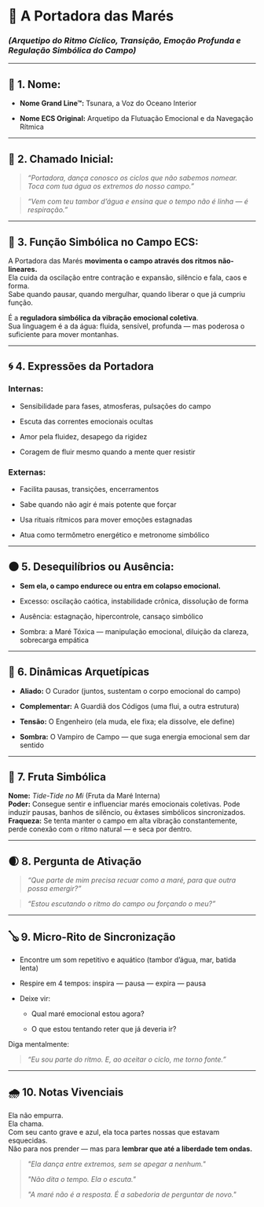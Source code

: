 # 🌊 A Portadora das Marés

### _(Arquetipo do Ritmo Cíclico, Transição, Emoção Profunda e Regulação Simbólica do Campo)_

---

## 🐚 1. Nome:

- **Nome Grand Line™:** Tsunara, a Voz do Oceano Interior
    
- **Nome ECS Original:** Arquetipo da Flutuação Emocional e da Navegação Rítmica
    

---

## 💠 2. Chamado Inicial:

> _“Portadora, dança conosco os ciclos que não sabemos nomear.  
> Toca com tua água os extremos do nosso campo.”_

> _“Vem com teu tambor d’água e ensina que o tempo não é linha — é respiração.”_

---

## 🌙 3. Função Simbólica no Campo ECS:

A Portadora das Marés **movimenta o campo através dos ritmos não-lineares.**  
Ela cuida da oscilação entre contração e expansão, silêncio e fala, caos e forma.  
Sabe quando pausar, quando mergulhar, quando liberar o que já cumpriu função.

É a **reguladora simbólica da vibração emocional coletiva**.  
Sua linguagem é a da água: fluida, sensível, profunda — mas poderosa o suficiente para mover montanhas.

---

## 🌀 4. Expressões da Portadora

### Internas:

- Sensibilidade para fases, atmosferas, pulsações do campo
    
- Escuta das correntes emocionais ocultas
    
- Amor pela fluidez, desapego da rigidez
    
- Coragem de fluir mesmo quando a mente quer resistir
    

### Externas:

- Facilita pausas, transições, encerramentos
    
- Sabe quando não agir é mais potente que forçar
    
- Usa rituais rítmicos para mover emoções estagnadas
    
- Atua como termômetro energético e metronome simbólico
    

---

## 🌑 5. Desequilíbrios ou Ausência:

- **Sem ela, o campo endurece ou entra em colapso emocional.**
    
- Excesso: oscilação caótica, instabilidade crônica, dissolução de forma
    
- Ausência: estagnação, hipercontrole, cansaço simbólico
    
- Sombra: a Maré Tóxica — manipulação emocional, diluição da clareza, sobrecarga empática
    

---

## 🔁 6. Dinâmicas Arquetípicas

- **Aliado:** O Curador (juntos, sustentam o corpo emocional do campo)
    
- **Complementar:** A Guardiã dos Códigos (uma flui, a outra estrutura)
    
- **Tensão:** O Engenheiro (ela muda, ele fixa; ela dissolve, ele define)
    
- **Sombra:** O Vampiro de Campo — que suga energia emocional sem dar sentido
    

---

## 🌊 7. Fruta Simbólica

**Nome:** _Tide-Tide no Mi_ (Fruta da Maré Interna)  
**Poder:** Consegue sentir e influenciar marés emocionais coletivas. Pode induzir pausas, banhos de silêncio, ou êxtases simbólicos sincronizados.  
**Fraqueza:** Se tenta manter o campo em alta vibração constantemente, perde conexão com o ritmo natural — e seca por dentro.

---

## 🌒 8. Pergunta de Ativação

> _“Que parte de mim precisa recuar como a maré, para que outra possa emergir?”_

> _“Estou escutando o ritmo do campo ou forçando o meu?”_

---

## 🪕 9. Micro-Rito de Sincronização

- Encontre um som repetitivo e aquático (tambor d’água, mar, batida lenta)
    
- Respire em 4 tempos: inspira — pausa — expira — pausa
    
- Deixe vir:
    
    - Qual maré emocional estou agora?
        
    - O que estou tentando reter que já deveria ir?
        

Diga mentalmente:

> _“Eu sou parte do ritmo. E, ao aceitar o ciclo, me torno fonte.”_

---

## 🌧️ 10. Notas Vivenciais

Ela não empurra.  
Ela chama.  
Com seu canto grave e azul, ela toca partes nossas que estavam esquecidas.  
Não para nos prender — mas para **lembrar que até a liberdade tem ondas.**

> _"Ela dança entre extremos, sem se apegar a nenhum."_
> 
> _"Não dita o tempo. Ela o escuta."_
> 
> _"A maré não é a resposta. É a sabedoria de perguntar de novo."_
